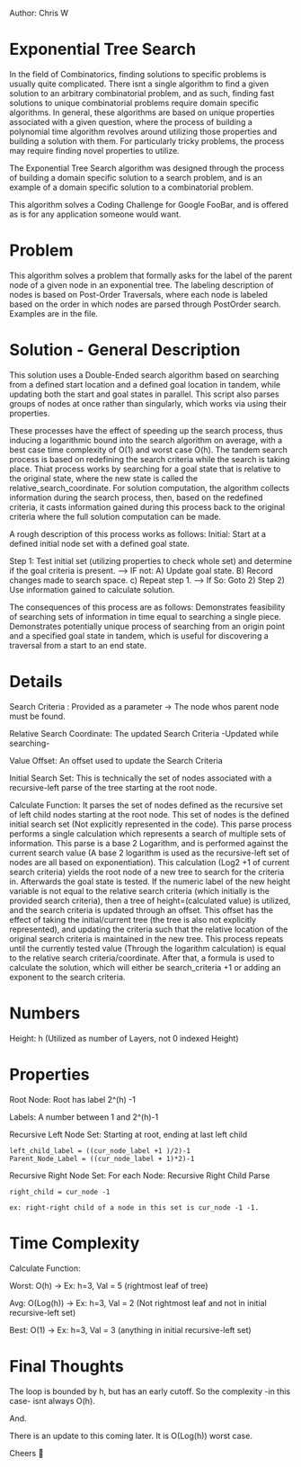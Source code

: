 Author: Chris W
# Exponential Tree Search

In the field of Combinatorics, finding solutions to specific problems is usually quite complicated. There isnt a single algorithm to find a given solution to an arbitrary combinatorial problem, and as such, finding fast solutions to unique combinatorial problems require domain specific algorithms. In general, these algorithms are based on unique properties associated with a given question, where the process of building a polynomial time algorithm revolves around utilizing those properties and building a solution with them. For particularly tricky problems, the process may require finding novel properties to utilize. 

The Exponential Tree Search algorithm was designed through the process of building a domain specific solution to a search problem, and is an example of a domain specific solution to a combinatorial problem. 

This algorithm solves a Coding Challenge for Google FooBar, and is offered as is for any application someone would want.  

# Problem
This algorithm solves a problem that formally asks for the label of the parent node of a given node in an exponential tree. The labeling description of nodes is based on Post-Order Traversals, where each node is labeled based on the order in which nodes are parsed through PostOrder search. 
Examples are in the file. 


# Solution - General Description
This solution uses a Double-Ended search algorithm based on searching from a defined start location and a defined goal location in tandem, while updating both the start and goal states in parallel. This script also parses groups of nodes at once rather than singularly, which works via using their properties.

These processes have the effect of speeding up the search process, thus inducing a logarithmic bound into the search algorithm on average, with a best case time complexity of O(1) and worst case O(h). The tandem search process is based on redefining the search criteria while the search is taking place. Thiat process works by searching for a goal state that is relative to the original state, where the new state is called the relative_search_coordinate. For solution computation, the algorithm collects information during the search process, then, based on the redefined criteria, it casts information gained during this process back to the original criteria where the full solution computation can be made.


A rough description of this process works as follows: 
Initial: Start at a defined initial node set with a defined goal state.

Step 1: Test initial set (utilizing properties to check whole set) and determine if the goal criteria is present. 
--> IF not: A) Update goal state.
            B) Record changes made to search space.
            c) Repeat step 1. 
--> If So: Goto 2)
Step 2) Use information gained to calculate solution.  

The consequences of this process are as follows: 
Demonstrates feasibility of searching sets of information in time equal to searching a single piece. 
Demonstrates potentially unique process of searching from an origin point and a specified goal state in tandem, which is useful for discovering a traversal from a start to an end state. 


# Details
Search Criteria : Provided as a parameter -> The node whos parent node must be found. 

Relative Search Coordinate: The updated Search Criteria -Updated while searching-

Value Offset: An offset used to update the Search Criteria

Initial Search Set: This is technically the set of nodes associated with a recursive-left parse of the tree starting at the root node. 


Calculate Function:
  It parses the set of nodes defined as the recursive set of left child nodes starting at the root node. This set of nodes is the defined initial search set (Not explicitly represented in the code). This parse process performs a single calculation which represents a search of multiple sets of information. This parse is a base 2 Logarithm, and is performed against the current search value (A base 2 logarithm is used as the recursive-left set of nodes are all based on exponentiation). This calculation (Log2 +1 of current search criteria) yields the root node of a new tree to search for the criteria in. Afterwards the goal state is tested. If the numeric label of the new height variable is not equal to the relative search criteria (which initially is the provided search criteria), then a tree of height=(calculated value) is utilized, and the search criteria is updated through an offset. This offset has the effect of taking the initial/current tree (the tree is also not explicitly represented), and updating the criteria such that the relative location of the original search criteria is maintained in the new tree. This process repeats until the currently tested value (Through the logarithm calculation) is equal to the relative search criteria/coordinate. After that, a formula is used to calculate the solution, which will either be search_criteria +1 or adding an exponent to the search criteria. 
  
# Numbers
  Height: h (Utilized as number of Layers, not 0 indexed Height)
# Properties
  Root Node: Root has label 2^(h) -1
  
  Labels: A number between 1 and 2^(h)-1
  
  Recursive Left Node Set: 
    Starting at root, ending at last left child
    
    left_child_label = ((cur_node_label +1 )/2)-1 
    Parent_Node_Label = ((cur_node_label + 1)*2)-1
    
  Recursive Right Node Set:
    For each Node: Recursive Right Child Parse 
    
    right_child = cur_node -1
    
    ex: right-right child of a node in this set is cur_node -1 -1. 
    
# Time Complexity

Calculate Function:

Worst: O(h) -> Ex: h=3, Val = 5 (rightmost leaf of tree) 

Avg: O(Log(h)) -> Ex: h=3, Val = 2 (Not rightmost leaf and not in initial recursive-left set) 

Best: O(1) -> Ex: h=3, Val = 3 (anything in initial recursive-left set)


# Final Thoughts

The loop is bounded by h, but has an early cutoff. So the complexity -in this case- isnt always O(h). 

And. 

There is an update to this coming later. It is O(Log(h)) worst case. 


Cheers :beer:

